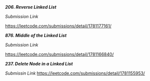 ***206. Reverse Linked List***

*Submission Link*

https://leetcode.com/submissions/detail/1781177161/



***876. Middle of the Linked List***

*Submission Link*

https://leetcode.com/submissions/detail/1781166840/



***237. Delete Node in a Linked List***

*Submissin Link*
https://leetcode.com/submissions/detail/1781155953/


